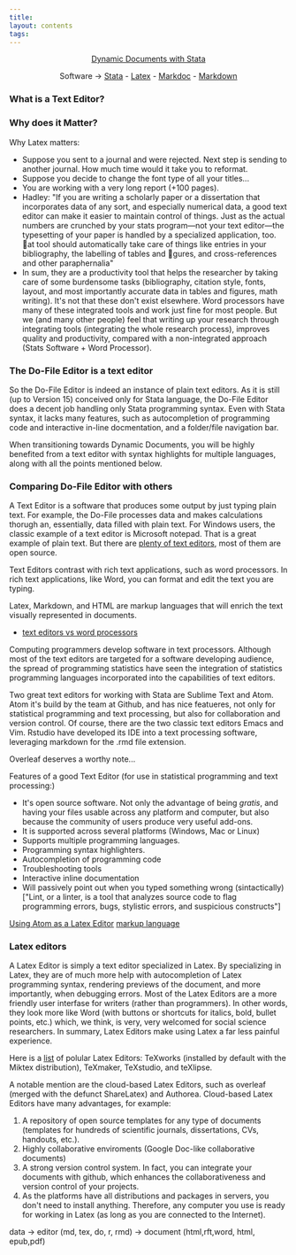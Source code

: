 ```yaml
---
title:
layout: contents
tags:
---
```


<a name="Contents"></a>
<p style="text-align: center;">
<a href="https://crenteriam.github.io/training/dynamic-documents/dynamicdocs-stata/">Dynamic Documents with Stata</a>
</p>
<p style="text-align: center;">
Software &rarr; <a href="https://crenteriam.github.io/training/stata/stata/">Stata</a> - <a href="https://crenteriam.github.io/training/latex/latex/">Latex</a> - <a href="https://crenteriam.github.io/training/dynamic-documents/software-markdoc/">Markdoc</a> - <a href="https://crenteriam.github.io/training/markdown/markdown/">Markdown</a>
</p>

### What is a Text Editor?

### Why does it Matter?

Why Latex matters:
- Suppose you sent to a journal and were rejected. Next step is sending to another journal. How much time would it take you to reformat.
- Suppose you decide to change the font type of all your titles...
- You are working with a very long report (+100 pages).
- Hadley: "If you are writing a scholarly paper or
a dissertation that incorporates data of any sort, and especially numerical data, a good text editor can make it easier to maintain control of things. Just as the actual numbers are crunched by your stats program—not your text editor—the typesetting of your paper is handled by a specialized application, too. at tool should automatically take care of things like entries in your bibliography, the labelling of tables and gures, and cross-references and other paraphernalia"
- In sum, they are a productivity tool that helps the researcher by taking care of some burdensome tasks (bibliography, citation style, fonts, layout, and most importantly accurate data in tables and figures, math writing). It's not that these don't exist elsewhere. Word processors have many of these integrated tools and work just fine for most people. But we (and many other people) feel that writing up your research through integrating tools (integrating the whole research process), improves quality and productivity, compared with a non-integrated approach (Stats Software + Word Processor).

### The Do-File Editor is a text editor

So the Do-File Editor is indeed an instance of plain text editors. As it is still (up to Version 15) conceived only for Stata language, the Do-File Editor does a decent job handling only Stata programming syntax. Even with Stata syntax, it lacks many features, such as autocompletion of programming code and interactive in-line docmentation, and a folder/file navigation bar.

When transitioning towards Dynamic Documents, you will be highly benefited from a text editor with syntax highlights for multiple languages, along with all the points mentioned below.

### Comparing Do-File Editor with others

A Text Editor is a software that produces some output by just typing plain text. For example, the Do-File processes data and makes calculations thorugh an, essentially, data filled with plain text. For Windows users, the classic example of a text editor is Microsoft notepad. That is a great example of plain text. But there are [plenty of text editors](https://en.wikipedia.org/wiki/List_of_text_editors), most of them are open source.

Text Editors contrast with rich text applications, such as word processors. In rich text applications, like Word, you can format and edit the text you are typing.

Latex, Markdown, and HTML are markup languages that will enrich the text visually represented in documents.

- [text editors vs word processors](http://ricardo.ecn.wfu.edu/~cottrell/wp.html)

Computing programmers develop software in text processors. Although most of the text editors are targeted for a software developing audience, the spread of programming statistics have seen the integration of statistics programming languages incorporated into the capabilities of text editors.

Two great text editors for working with Stata are Sublime Text and Atom. Atom it's build by the team at Github, and has nice featueres, not only for statistical programming and text processing, but also for collaboration and version control. Of course, there are the two classic text editors Emacs and Vim. Rstudio have developed its IDE into a text processing software, leveraging markdown for the .rmd file extension.

Overleaf deserves a worthy note...

Features of a good Text Editor (for use in statistical programming and text processing:)
- It's open source software. Not only the advantage of being *gratis*, and having your files usable across any platform and computer, but also because the community of users produce very useful add-ons.
- It is supported across several platforms (Windows, Mac or Linux)
- Supports multiple programming languages.
- Programming syntax highlighters.
- Autocompletion of programming code
- Troubleshooting tools
- Interactive inline documentation
- Will passively point out when you typed something wrong (sintactically) ["Lint, or a linter, is a tool that analyzes source code to flag programming errors, bugs, stylistic errors, and suspicious constructs"]




[Using Atom as a Latex Editor](https://medium.com/@lucasrebscher/using-atom-as-a-latex-editor-93756de3d726)
[markup language](https://en.wikipedia.org/wiki/Markup_language)

### Latex editors

A Latex Editor is simply a text editor specialized in Latex. By specializing in Latex, they are of much more help with autocompletion of Latex programming syntax, rendering previews of the document, and more importantly, when debugging errors. Most of the Latex Editors are a more friendly user interfase for writers (rather than programmers). In other words, they look more like Word (with buttons or shortcuts for italics, bold, bullet points, etc.) which, we think, is very, very welcomed for social science researchers. In summary, Latex Editors make using Latex a far less painful experience.

Here is a [list](https://beebom.com/best-latex-editors/) of polular Latex Editors: TeXworks (installed by default with the Miktex distribution), TeXmaker, TeXstudio, and teXlipse.

A notable mention are the cloud-based Latex Editors, such as overleaf (merged with the defunct ShareLatex) and Authorea. Cloud-based Latex Editors have many advantages, for example:

1. A repository of open source templates for any type of documents (templates for hundreds of scientific journals, dissertations, CVs, handouts, etc.).
2. Highly collaborative enviroments (Google Doc-like collaborative documents)
3. A strong version control system. In fact, you can integrate your documents with github, which enhances the collaborativeness and version control of your projects.
4. As the platforms have all distributions and packages in servers, you don't need to install anything. Therefore, any computer you use is ready for working in Latex (as long as you are connected to the Internet).


data -> editor (md, tex, do, r, rmd) -> document (html,rft,word, html, epub,pdf)
